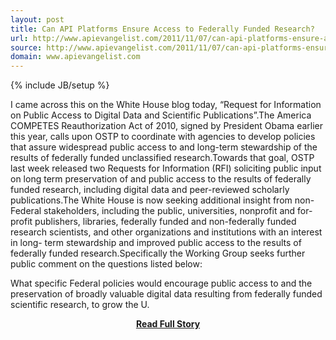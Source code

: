 ```yaml
---
layout: post
title: Can API Platforms Ensure Access to Federally Funded Research?
url: http://www.apievangelist.com/2011/11/07/can-api-platforms-ensure-access-to-federally-funded-research/
source: http://www.apievangelist.com/2011/11/07/can-api-platforms-ensure-access-to-federally-funded-research/
domain: www.apievangelist.com
---
```

{% include JB/setup %}<p>I came across this on the White House blog today, &ldquo;Request for Information on Public Access to Digital Data and Scientific Publications&rdquo;.The America COMPETES Reauthorization Act of 2010, signed by President Obama earlier this year, calls upon OSTP to coordinate with agencies to develop policies that assure widespread public access to and long-term stewardship of the results of federally funded unclassified research.Towards that goal, OSTP last week released two Requests for Information (RFI) soliciting public input on long term preservation of and public access to the results of federally funded research, including digital data and peer-reviewed scholarly publications.The White House is now seeking additional insight from non-Federal stakeholders, including the public, universities, nonprofit and for-profit publishers, libraries, federally funded and non-federally funded research scientists, and other organizations and institutions with an interest in long- term stewardship and improved public access to the results of federally funded research.Specifically the Working Group seeks further public comment on the questions listed below:

What specific Federal policies would encourage public access to and the preservation of broadly valuable digital data resulting from federally funded scientific research, to grow the U.</p>
<center><p><a href="http://www.apievangelist.com/2011/11/07/can-api-platforms-ensure-access-to-federally-funded-research/" style='padding:25px; font-sze:18px; font-weight: bold;'>Read Full Story</a></p></center>
